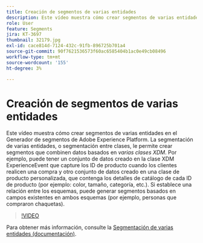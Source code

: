 ```yaml
---
title: Creación de segmentos de varias entidades
description: Este vídeo muestra cómo crear segmentos de varias entidades en el Generador de segmentos de Adobe Experience Platform.  La segmentación de varias entidades, o segmentación entre clases, permite crear segmentos que combinan datos basados en varias clases XDM.
role: User
feature: Segments
jira: KT-3697
thumbnail: 32179.jpg
exl-id: cace814d-7124-432c-91fb-896725b701a4
source-git-commit: 90f7621536573f60ac6585404b1ac0e49cb08496
workflow-type: tm+mt
source-wordcount: '155'
ht-degree: 3%

---
```


# Creación de segmentos de varias entidades

Este vídeo muestra cómo crear segmentos de varias entidades en el Generador de segmentos de Adobe Experience Platform.  La segmentación de varias entidades, o segmentación entre clases, le permite crear segmentos que combinen datos basados en *varias clases XDM*. Por ejemplo, puede tener un conjunto de datos creado en la clase XDM ExperienceEvent que capture los ID de producto cuando los clientes realicen una compra y otro conjunto de datos creado en una clase de producto personalizada, que contenga los detalles de catálogo de cada ID de producto (por ejemplo: color, tamaño, categoría, etc.). Si establece una relación entre los esquemas, puede generar segmentos basados en campos existentes en ambos esquemas (por ejemplo, personas que compraron chaquetas).

<!--Segment context (segment payload) allows you to provide key contextual details, such as a visitor's abandoned cart contents, in your segment definition so you can send personalized messages.-->

>[!VIDEO](https://video.tv.adobe.com/v/32179?quality=12&learn=on)

Para obtener más información, consulte la [Segmentación de varias entidades (documentación)](https://experienceleague.adobe.com/docs/experience-platform/segmentation/multi-entity-segmentation.html).
